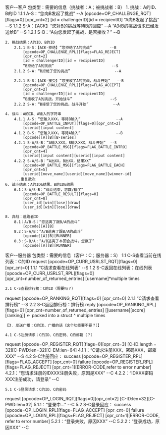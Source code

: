 客户--客户
	包类型：需要的信息（挑战者：A；被挑战者：B）
	1. 挑战：A的ID、B的ID
		1.1.1 A-S：“您向B发起了挑战”					--A
			[opcode=OP_CHALLENGE_RQT][flags=0]
			[opr_cnt=2]
			[id = challengerID][id = recipientID]
			“A向B发起了挑战”							--S
		1.1.2 S-A：【ACK】“您对B的挑战等待B的回应”		--A
			“A对B的挑战请求已经发送给B”					--S
		1.2.1 S-B：“A向您发起了挑战，是否接收？”		--B

	2. 挑战结果：A的ID、B的ID
		2.1.1 B-S：【ACK-拒绝】“您拒绝了A的挑战”		--B
			[opcode=OP_CHALLENGE_RPL][flags=FLAG_REJECT]
			[opr_cnt=2]
			[id = challengerID][id = recipientID]
			“B拒绝了A的挑战”							--S
		2.1.2 S-A：“B拒绝了您的挑战”					--A

		2.2.1 B-S：【ACK-接受】“您接收了A的挑战，战斗开始”	--B
			[opcode=OP_CHALLENGE_RPL][flags=FLAG_ACCEPT]
			[opr_cnt=2]
			[id = challengerID][id = recipientID]
			“B接收了A的挑战，开始战斗”					--S
		2.2.2 S-A：“B接受了您的挑战，战斗开始”			--A

	4. 战斗：A的ID、A输入的字符串
		4.1.1 A-S：“您输入XXX，等待B输入”				--A
			[opcode=OP_BATTLE_INPUT][flags=0][opr_cnt=2]
			[userid][input content]
		4.1.2 B-S：“您输入XXX，等待A输入”				--B
			[opcode][A][B][B-series]
		4.2.1 S-A/S-B：“A输入XXX，B输入XXX，战斗开始”	--S
			[opcode=OP_BATTLE_MSG][flags=FLAG_BATTLE_INTRO]
			[opr_cnt=4]
			[userid][input content][userid][input content]
		4.2.2 S-A/S-B：“A出XX，B出XX，结果XX”
			[opcode=OP_BATTLE_MSG][flags=FLAG_BATTLE_EACH]
			[opr_cnt=5]
			[userid][move_name][userid][move_name][winner-id]
		...重复数次
	6. 战斗结束：A的ID&结果、B的ID&结果
		6.1：S-A/S-B：“战斗结束，您赢/输了”
			[opcode=OP_BATTLE_RESULT][flags=0]
			[opr_cnt=8]
			[user_id][win][lose][draw]
			[user_id][win][lose][draw]

	8. 弃战：逃跑者ID
		8.1：A/B-S：“您逃离了跟B/A的战斗”
			[opcode][A][B]
		8.2：S-A/B：“A/B逃离了跟B/A的战斗”
			[opcode][A][B][RUNNER]
		8.3：S-B/A：“A/B逃离了本回合战斗，您赢了”
			[opcode][A][B][RUNNER]

客户--服务器
	包类型：需要的信息（客户：C；服务器：S）
	1.1 C-S查看当前在线列表：C的ID
request	[opcode=OP_CURR_USRLST_RQT][flags=0]
		[opr_cnt=0]
		1.1.1 “C请求查看在线列表”		--S
	1.2 S-C返回在线列表：在线列表
		[opcode=OP_CURR_USRLST_RPL][flags=0]
		[opr_cnt=number_of_returned_entries]
		[username]*multiple times

	2.1 C-S查看排行榜：C的ID（需要吗？）
request	[opcode=OP_RANKING_RQT][flags=0]
		[opr_cnt=0]
		2.1.1 “C请求查看排行榜”			--S
	2.2 S-C返回排行榜：排行榜
reply	[opcode=OP_RANKING_RPL][flags=0]
		[opr_cnt=number_of_returned_entries]
		[[username][score][ranking]] <- packed into a struct
		^ multiple times

	【3. 发送广播：C的ID、广播的话（这个功能要不要？）】

	4.1 C-S注册请求：C的ID、C的密码、C的邮箱（？）
request	[opcode=OP_REGISTER_RQT][flags=0][opr_cnt=3]
		[C-ID:length = 32][C-PWD:len=32][C-EM:len=64]
		4.1.1：“C请求注册XXX，密码XXX，邮箱XXX”	--S
	4.2 S-C注册回应：
success [opcode=OP_REGISTER_RPL][flags=FLAG_ACCEPT]
		[opr_cnt=0]
failure	[opcode=OP_REGISTER_RPL][flags=FLAG_REJECT]
		[opr_cnt=1][ERROR-CODE,refer to error number]
		4.2.1：“您请求注册的IDXXX注册失败，原因是XXX”	--C
		4.2.2：“IDXXX密码XXX注册成功，请登录”		--C

	5.1 C-S登录请求：C的ID、C的密码
request	[opcode=OP_LOGIN_RQT][flags=0][opr_cnt=2]
		[C-ID:len=32][C-PWD:len=32]
		5.1.1：“登录中...”			--C
	5.2 S-C登录回应：
success	[opcode=OP_LOGIN_RPL][flags=FLAG_ACCEPT]
		[opr_cnt=0]
failure	[opcode=OP_LOGIN_RPL][flags=FLAG_REJECT]
		[opr_cnt=1][ERROR-CODE, refer to error number]
		5.2.1：“登录失败，原因XXX”		--C
		5.2.2：“登录成功，原因XXX”		--C

